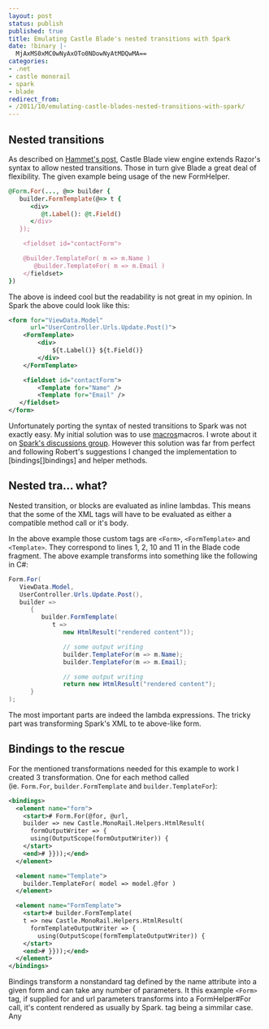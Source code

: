 ```yaml
---
layout: post
status: publish
published: true
title: Emulating Castle Blade's nested transitions with Spark
date: !binary |-
  MjAxMS0xMC0wNyAxOTo0NDowNyAtMDQwMA==
categories:
- .net
- castle monorail
- spark
- blade
redirect_from:
- /2011/10/emulating-castle-blades-nested-transitions-with-spark/
---
```


## Nested transitions

As described on [Hammet's post](http://hammett.castleproject.org/index.php/category/castle/monorail/), Castle Blade view 
engine extends Razor's syntax to allow nested transitions. Those in turn give Blade a great deal of flexibility. The 
given example being usage of the new FormHelper.

<!--more-->

``` ruby
@Form.For(..., @=> builder {
   builder.FormTemplate(@=> t {
      <div>
         @t.Label(): @t.Field()
      </div>
   });

    <fieldset id="contactForm">

    @builder.TemplateFor( m => m.Name )
       @builder.TemplateFor( m => m.Email )
    </fieldset>
})
```

The above is indeed cool but the readability is not great in my opinion. In Spark the above could look like this:

``` xml
<form for="ViewData.Model"
      url="UserController.Urls.Update.Post()">
    <FormTemplate>
        <div>
            ${t.Label()} ${t.Field()}
        </div>
    </FormTemplate>

    <fieldset id="contactForm">
        <Template for="Name" />
        <Template for="Email" />
   </fieldset>
</form>
```

Unfortunately porting the syntax of nested transitions to Spark was not exactly easy. My initial solution was to use
[macros][spark-macro]macros. I wrote about it on [Spark's discussions group][group]. However this solution was far from
perfect and following Robert's suggestions I changed the implementation to [bindings[]bindings] and helper methods.

## Nested tra... what?

Nested transition, or blocks are evaluated as inline lambdas. This means that the some of the XML tags will have to be
evaluated as either a compatible method call or it's body.

In the above example those custom tags are `<Form>`, `<FormTemplate>` and `<Template>`. They correspond to lines 1, 2,
10 and 11 in the Blade code fragment. The above example transforms into something like the following in C#:

``` c#
Form.For(
   ViewData.Model,
   UserController.Urls.Update.Post(),
   builder =>
      {
         builder.FormTemplate(
            t =>
               new HtmlResult("rendered content"));

               // some output writing
               builder.TemplateFor(m => m.Name);
               builder.TemplateFor(m => m.Email);

               // some output writing
               return new HtmlResult("rendered content");
      }
);
```

The most important parts are indeed the lambda expressions. The tricky part was transforming Spark's XML to te above-like
form.

## Bindings to the rescue

For the mentioned transformations needed for this example to work I created 3 transformation. One for each method called \
(ie. `Form.For`, `builder.FormTemplate` and `builder.TemplateFor`):

``` xml
<bindings>
  <element name="form">
    <start># Form.For(@for, @url,
    builder => new Castle.MonoRail.Helpers.HtmlResult(
      formOutputWriter => {
      using(OutputScope(formOutputWriter)) {
    </start>
    <end># }}));</end>
  </element>

  <element name="Template">
    builder.TemplateFor( model => model.@for )
  </element>

  <element name="FormTemplate">
    <start># builder.FormTemplate(
    t => new Castle.MonoRail.Helpers.HtmlResult(
      formTemplateOutputWriter => {
        using(OutputScope(formTemplateOutputWriter)) {
    </start>
    <end># }}));</end>
  </element>
</bindings>
```

Bindings transform a nonstandard tag defined by the name attribute into a given form and can take any number of
parameters. It this example `<Form>` tag, if supplied for and url parameters transforms into a FormHelper#For call, it's
content rendered as usually by Spark. <FormTemplate> tag being a simmilar case. Any <Template> tag transforms into a
simple GenFormBuilder#TemplateFor call without body, but requires a 'for' parameter, which is the current model's property.

## Other uses

I would assume that those nested transitions will be heavily used in Blade and thus the above method could be used
heavily when working with the new Monorail's lambda API.

Because of that these and other bindings are stored in an embedded resource and I have created custom IBindingProvider
decorated class, which will combine them with any custom user bindings. This class can be found
[here](https://github.com/ploosqva/Castle.MonoRail3/blob/master/src/Castle.MonoRail.ViewEngines.Spark/Castle.Monorail.ViewEngines.Spark/Bindings/MR3BindingProvider.cs).

[spark-macro]: http://sparkviewengine.com/documentation/expressions#DeclaringMacros
[group]: https://groups.google.com/forum/#!topic/spark-dev/-5yRXd2DPIQ
[bindings]: http://sparkviewengine.com/documentation/bindings